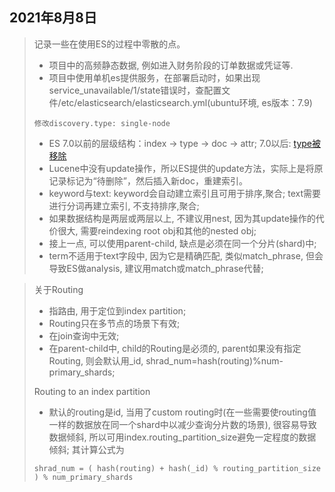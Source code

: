 ## 2021年8月8日
> 记录一些在使用ES的过程中零散的点。
>- 项目中的高频静态数据, 例如进入财务阶段的订单数据或凭证等.
>- 项目中使用单机es提供服务，在部署启动时，如果出现service_unavailable/1/state错误时，查配置文件/etc/elasticsearch/elasticsearch.yml(ubuntu环境, es版本：7.9)
>```
> 修改discovery.type: single-node
>```
>- ES 7.0以前的层级结构：index → type → doc → attr; 7.0以后: [type被移除](https://www.elastic.co/guide/en/elasticsearch/reference/current/removal-of-types.html)
>- Lucene中没有update操作，所以ES提供的update方法，实际上是将原记录标记为“待删除”，然后插入新doc，重建索引。   
>- keyword与text: keyword会自动建立索引且可用于排序,聚合; text需要进行分词再建立索引, 不支持排序,聚合;
>- 如果数据结构是两层或两层以上, 不建议用nest, 因为其update操作的代价很大, 需要reindexing root obj和其他的nested obj;  
>- 接上一点, 可以使用parent-child, 缺点是必须在同一个分片(shard)中;
>- term不适用于text字段中, 因为它是精确匹配, 类似match_phrase, 但会导致ES做analysis, 建议用match或match_phrase代替;

> 关于Routing
>- 指路由, 用于定位到index partition;
>- Routing只在多节点的场景下有效;
>- 在join查询中无效;
>- 在parent-child中, child的Routing是必须的, parent如果没有指定Routing, 则会默认用_id, shrad_num=hash(routing)%num-primary_shards;
>
> Routing to an index partition
>- 默认的routing是id, 当用了custom routing时(在一些需要使routing值一样的数据放在同一个shard中以减少查询分片数的场景), 很容易导致数据倾斜, 所以可用index.routing_partition_size避免一定程度的数据倾斜; 其计算公式为
>```
> shrad_num = ( hash(routing) + hash(_id) % routing_partition_size ) % num_primary_shards
>```



